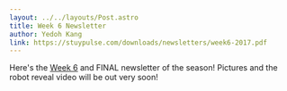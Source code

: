 ```yaml
---
layout: ../../layouts/Post.astro
title: Week 6 Newsletter
author: Yedoh Kang
link: https://stuypulse.com/downloads/newsletters/week6-2017.pdf
---
```

Here's the [Week 6](/downloads/newsletters/week6-2017.pdf) and FINAL newsletter of the season! Pictures and the robot reveal video will be out very soon!
